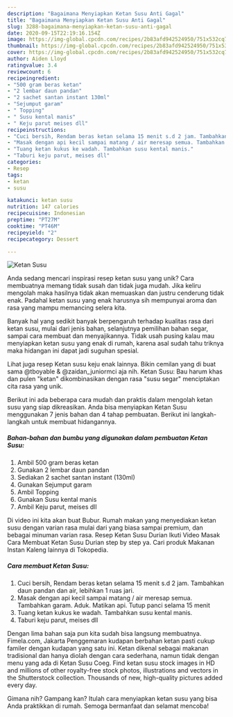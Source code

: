 ```yaml
---
description: "Bagaimana Menyiapkan Ketan Susu Anti Gagal"
title: "Bagaimana Menyiapkan Ketan Susu Anti Gagal"
slug: 3288-bagaimana-menyiapkan-ketan-susu-anti-gagal
date: 2020-09-15T22:19:16.154Z
image: https://img-global.cpcdn.com/recipes/2b83afd942524950/751x532cq70/ketan-susu-foto-resep-utama.jpg
thumbnail: https://img-global.cpcdn.com/recipes/2b83afd942524950/751x532cq70/ketan-susu-foto-resep-utama.jpg
cover: https://img-global.cpcdn.com/recipes/2b83afd942524950/751x532cq70/ketan-susu-foto-resep-utama.jpg
author: Aiden Lloyd
ratingvalue: 3.4
reviewcount: 6
recipeingredient:
- "500 gram beras ketan"
- "2 lembar daun pandan"
- "2 sachet santan instant 130ml"
- "Sejumput garam"
- " Topping"
- " Susu kental manis"
- " Keju parut meises dll"
recipeinstructions:
- "Cuci bersih, Rendam beras ketan selama 15 menit s.d 2 jam. Tambahkan daun pandan dan air, lebihkan 1 ruas jari."
- "Masak dengan api kecil sampai matang / air meresap semua. Tambahkan garam. Aduk. Matikan api. Tutup panci selama 15 menit"
- "Tuang ketan kukus ke wadah. Tambahkan susu kental manis."
- "Taburi keju parut, meises dll"
categories:
- Resep
tags:
- ketan
- susu

katakunci: ketan susu 
nutrition: 147 calories
recipecuisine: Indonesian
preptime: "PT27M"
cooktime: "PT46M"
recipeyield: "2"
recipecategory: Dessert

---
```



![Ketan Susu](https://img-global.cpcdn.com/recipes/2b83afd942524950/751x532cq70/ketan-susu-foto-resep-utama.jpg)

Anda sedang mencari inspirasi resep ketan susu yang unik? Cara membuatnya memang tidak susah dan tidak juga mudah. Jika keliru mengolah maka hasilnya tidak akan memuaskan dan justru cenderung tidak enak. Padahal ketan susu yang enak harusnya sih mempunyai aroma dan rasa yang mampu memancing selera kita.

Banyak hal yang sedikit banyak berpengaruh terhadap kualitas rasa dari ketan susu, mulai dari jenis bahan, selanjutnya pemilihan bahan segar, sampai cara membuat dan menyajikannya. Tidak usah pusing kalau mau menyiapkan ketan susu yang enak di rumah, karena asal sudah tahu triknya maka hidangan ini dapat jadi suguhan spesial.

Lihat juga resep Ketan susu keju enak lainnya. Bikin cemilan yang di buat sama @tboyable &amp; @zaidan_juniormci aja nih. Ketan Susu: Bau harum khas dan pulen &#34;ketan&#34; dikombinasikan dengan rasa &#34;susu segar&#34; menciptakan cita rasa yang unik.


Berikut ini ada beberapa cara mudah dan praktis dalam mengolah ketan susu yang siap dikreasikan. Anda bisa menyiapkan Ketan Susu menggunakan 7 jenis bahan dan 4 tahap pembuatan. Berikut ini langkah-langkah untuk membuat hidangannya.

<!--inarticleads1-->

##### Bahan-bahan dan bumbu yang digunakan dalam pembuatan Ketan Susu:

1. Ambil 500 gram beras ketan
1. Gunakan 2 lembar daun pandan
1. Sediakan 2 sachet santan instant (130ml)
1. Gunakan Sejumput garam
1. Ambil  Topping
1. Gunakan  Susu kental manis
1. Ambil  Keju parut, meises dll


Di video ini kita akan buat Bubur. Rumah makan yang menyediakan ketan susu dengan varian rasa mulai dari yang biasa sampai premium, dan bebagai minuman varian rasa. Resep Ketan Susu Durian Ikuti Video Masak Cara Membuat Ketan Susu Durian step by step ya. Cari produk Makanan Instan Kaleng lainnya di Tokopedia. 

<!--inarticleads2-->

##### Cara membuat Ketan Susu:

1. Cuci bersih, Rendam beras ketan selama 15 menit s.d 2 jam. Tambahkan daun pandan dan air, lebihkan 1 ruas jari.
1. Masak dengan api kecil sampai matang / air meresap semua. Tambahkan garam. Aduk. Matikan api. Tutup panci selama 15 menit
1. Tuang ketan kukus ke wadah. Tambahkan susu kental manis.
1. Taburi keju parut, meises dll


Dengan lima bahan saja pun kita sudah bisa langsung membuatnya. Fimela.com, Jakarta Penggemaran kudapan berbahan ketan pasti cukup familer dengan kudapan yang satu ini. Ketan dikenal sebagai makanan tradisional dan hanya diolah dengan cara sederhana, namun tidak dengan menu yang ada di Ketan Susu Coeg. Find ketan susu stock images in HD and millions of other royalty-free stock photos, illustrations and vectors in the Shutterstock collection. Thousands of new, high-quality pictures added every day. 

Gimana nih? Gampang kan? Itulah cara menyiapkan ketan susu yang bisa Anda praktikkan di rumah. Semoga bermanfaat dan selamat mencoba!
